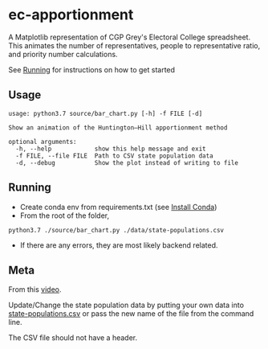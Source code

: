 # ec-apportionment

A Matplotlib representation of CGP Grey's Electoral College spreadsheet. This animates
the number of representatives, people to representative ratio, and priority
number calculations.

See [Running](#running) for instructions on how to get started

## Usage

```
usage: python3.7 source/bar_chart.py [-h] -f FILE [-d]

Show an animation of the Huntington–Hill apportionment method

optional arguments:
  -h, --help            show this help message and exit
  -f FILE, --file FILE  Path to CSV state population data
  -d, --debug           Show the plot instead of writing to file
```

## Running

-   Create conda env from requirements.txt (see [Install Conda](https://conda.io/projects/conda/en/latest/user-guide/install/index.html))
-   From the root of the folder,

```
python3.7 ./source/bar_chart.py ./data/state-populations.csv
```

-   If there are any errors, they are most likely backend related.

## Meta

From this [video](https://www.youtube.com/watch?v=6JN4RI7nkes).

Update/Change the state population data by putting your own data into [state-populations.csv](https://github.com/k-donn/ec-apportionment/blob/master/data/state-populations.csv) or pass the new name of the file from the command line.

The CSV file should not have a header.
